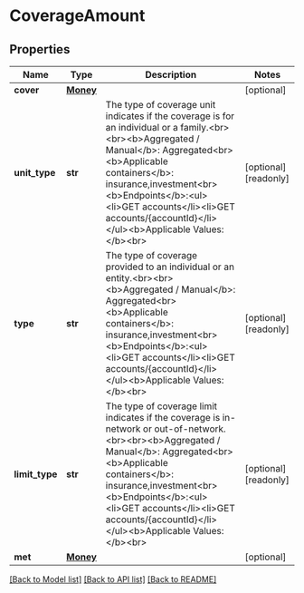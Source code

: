 # CoverageAmount


## Properties
Name | Type | Description | Notes
------------ | ------------- | ------------- | -------------
**cover** | [**Money**](Money.md) |  | [optional] 
**unit_type** | **str** | The type of coverage unit indicates if the coverage is for an individual or a family.&lt;br&gt;&lt;br&gt;&lt;b&gt;Aggregated / Manual&lt;/b&gt;: Aggregated&lt;br&gt;&lt;b&gt;Applicable containers&lt;/b&gt;: insurance,investment&lt;br&gt;&lt;b&gt;Endpoints&lt;/b&gt;:&lt;ul&gt;&lt;li&gt;GET accounts&lt;/li&gt;&lt;li&gt;GET accounts/{accountId}&lt;/li&gt;&lt;/ul&gt;&lt;b&gt;Applicable Values:&lt;/b&gt;&lt;br&gt; | [optional] [readonly] 
**type** | **str** | The type of coverage provided to an individual or an entity.&lt;br&gt;&lt;br&gt;&lt;b&gt;Aggregated / Manual&lt;/b&gt;: Aggregated&lt;br&gt;&lt;b&gt;Applicable containers&lt;/b&gt;: insurance,investment&lt;br&gt;&lt;b&gt;Endpoints&lt;/b&gt;:&lt;ul&gt;&lt;li&gt;GET accounts&lt;/li&gt;&lt;li&gt;GET accounts/{accountId}&lt;/li&gt;&lt;/ul&gt;&lt;b&gt;Applicable Values:&lt;/b&gt;&lt;br&gt; | [optional] [readonly] 
**limit_type** | **str** | The type of coverage limit indicates if the coverage is in-network or out-of-network.&lt;br&gt;&lt;br&gt;&lt;b&gt;Aggregated / Manual&lt;/b&gt;: Aggregated&lt;br&gt;&lt;b&gt;Applicable containers&lt;/b&gt;: insurance,investment&lt;br&gt;&lt;b&gt;Endpoints&lt;/b&gt;:&lt;ul&gt;&lt;li&gt;GET accounts&lt;/li&gt;&lt;li&gt;GET accounts/{accountId}&lt;/li&gt;&lt;/ul&gt;&lt;b&gt;Applicable Values:&lt;/b&gt;&lt;br&gt; | [optional] [readonly] 
**met** | [**Money**](Money.md) |  | [optional] 

[[Back to Model list]](../README.md#documentation-for-models) [[Back to API list]](../README.md#documentation-for-api-endpoints) [[Back to README]](../README.md)


